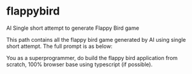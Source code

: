 # flappybird
AI Single short attempt to generate Flappy Bird game 

This path contains all the flappy bird game generated by AI using single short attempt. 
The full prompt is as below:

  You as a superprogrammer, do build the flappy bird application from scratch, 100% browser base using typescript (if possible).

